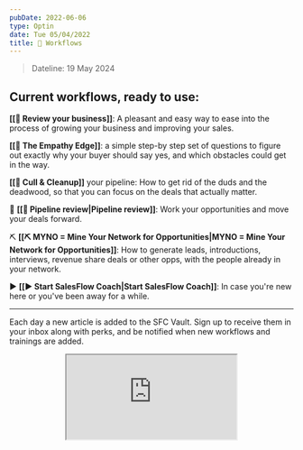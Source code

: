 ```yaml
---
pubDate: 2022-06-06
type: Optin
date: Tue 05/04/2022
title: 🔁 Workflows
---
```


> Dateline: 19 May 2024

## Current workflows, ready to use:

**[[🤔 Review your business]]**: A pleasant and easy way to ease into the process of growing your business and improving your sales.

**[[🤗 The Empathy Edge]]**: a simple step-by step set of questions to figure out exactly why your buyer should say yes, and which obstacles could get in the way.

**[[🧹 Cull & Cleanup]]** your pipeline: How to get rid of the duds and the deadwood, so that you can focus on the deals that actually matter.

🔎 **[[🔎 Pipeline review|Pipeline review]]**: Work your opportunities and move your deals forward.

⛏️ **[[⛏️ MYNO = Mine Your Network for Opportunities|MYNO = Mine Your Network for Opportunities]]**: How to generate leads, introductions, interviews, revenue share deals or other opps, with the people already in your network. 


▶️ **[[▶️ Start SalesFlow Coach|Start SalesFlow Coach]]**: In case you're new here or you've been away for a while.
<br />

---

Each day a new article is added to the SFC Vault. Sign up to receive them in your inbox along with perks, and be notified when new workflows and trainings are added. 

<iframe src="https://personal.salesflowcoach.app/mailerlite-form-plain_embeddable" allow="fullscreen" allowfullscreen="" style="width: 60%; margin: 0 auto; display: block;"></iframe>

